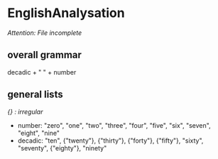 # EnglishAnalysation
*Attention: File incomplete*

## overall grammar
decadic + " " + number

## general lists
*{} : irregular*
* number: "zero", "one", "two", "three", "four", "five", "six", "seven", "eight", "nine"
* decadic: "ten", {"twenty"}, {"thirty"}, {"forty"}, {"fifty"}, "sixty", "seventy", {"eighty"}, "ninety"
